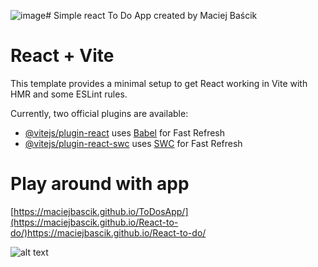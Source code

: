 ![image](https://github.com/MaciejBascik/React-to-do/assets/96304157/8d6c7282-bd29-4fa7-a42f-222028ba6ffd)# Simple react To Do App created by Maciej Baścik

# React + Vite

This template provides a minimal setup to get React working in Vite with HMR and some ESLint rules.

Currently, two official plugins are available:

- [@vitejs/plugin-react](https://github.com/vitejs/vite-plugin-react/blob/main/packages/plugin-react/README.md) uses [Babel](https://babeljs.io/) for Fast Refresh
- [@vitejs/plugin-react-swc](https://github.com/vitejs/vite-plugin-react-swc) uses [SWC](https://swc.rs/) for Fast Refresh

# Play around with app

[https://maciejbascik.github.io/ToDosApp/](https://maciejbascik.github.io/React-to-do/)https://maciejbascik.github.io/React-to-do/

![alt text](file:///C:/Users/macia/OneDrive/Pulpit/img.png)
